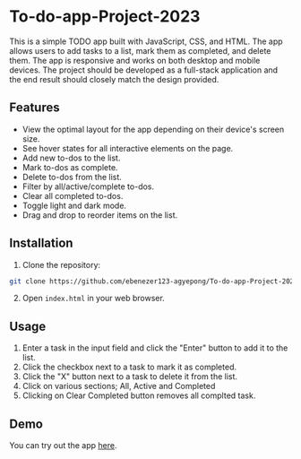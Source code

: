 # To-do-app-Project-2023

This is a simple TODO app built with JavaScript, CSS, and HTML. The app allows users to add tasks to a list, mark them as completed, and delete them. The app is responsive and works on both desktop and mobile devices. The project should be developed as a full-stack application and the end result should closely match the design provided.


## Features

- View the optimal layout for the app depending on their device's screen size.
- See hover states for all interactive elements on the page.
- Add new to-dos to the list.
- Mark to-dos as complete.
- Delete to-dos from the list.
- Filter by all/active/complete to-dos.
- Clear all completed to-dos.
- Toggle light and dark mode.
- Drag and drop to reorder items on the list.

## Installation

1. Clone the repository:

```bash
git clone https://github.com/ebenezer123-agyepong/To-do-app-Project-2023.git
```

2. Open `index.html` in your web browser.

## Usage

1. Enter a task in the input field and click the "Enter" button to add it to the list.
2. Click the checkbox next to a task to mark it as completed.
3. Click the "X" button next to a task to delete it from the list.
4. Click on various sections; All, Active and Completed
5. Clicking on Clear Completed button removes all complted task.

## Demo

You can try out the app [here](https://ebenezer123-agyepong.github.io/To-do-app-Project-2023/).
